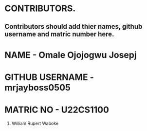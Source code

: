# CONTRIBUTORS.
## Contributors should add thier names, github username and matric number here.
# NAME - Omale Ojojogwu Josepj
# GITHUB USERNAME - mrjayboss0505
# MATRIC NO - U22CS1100
<ol>
<li>William Rupert Waboke

</ol>
